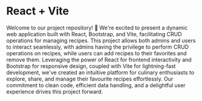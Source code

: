 # React + Vite

Welcome to our project repository! 🚀 We're excited to present a dynamic web application built with React, Bootstrap, and Vite, facilitating CRUD operations for managing recipes. This project allows both admins and users to interact seamlessly, with admins having the privilege to perform CRUD operations on recipes, while users can add recipes to their favorites and remove them. Leveraging the power of React for frontend interactivity and Bootstrap for responsive design, coupled with Vite for lightning-fast development, we've created an intuitive platform for culinary enthusiasts to explore, share, and manage their favourite recipes effortlessly. Our commitment to clean code, efficient data handling, and a delightful user experience drives this project forward. 

